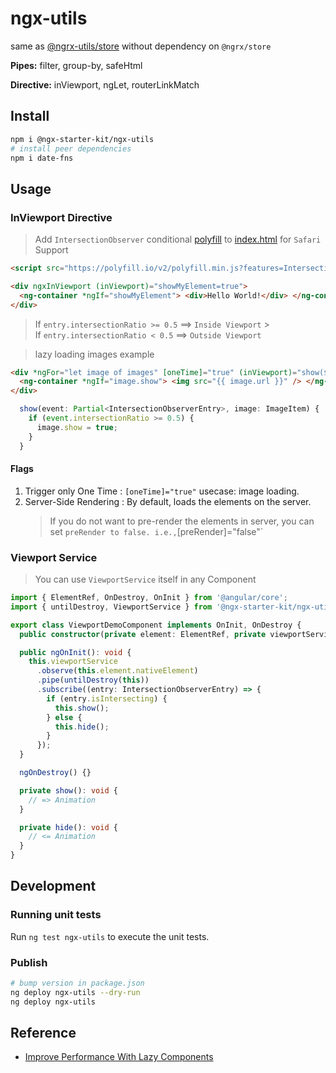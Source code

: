 # ngx-utils

same as [@ngrx-utils/store](https://github.com/ngrx-utils/ngrx-utils) without dependency on `@ngrx/store`

**Pipes:** filter, group-by, safeHtml

**Directive:** inViewport, ngLet, routerLinkMatch

## Install

```bash
npm i @ngx-starter-kit/ngx-utils
# install peer dependencies
npm i date-fns
```

## Usage

### InViewport Directive

> Add `IntersectionObserver` conditional [polyfill](https://github.com/w3c/IntersectionObserver/tree/master/polyfill) to [index.html](../../apps/webapp/src/index.html) for `Safari` Support

```html
<script src="https://polyfill.io/v2/polyfill.min.js?features=IntersectionObserver"></script>
```

```html
<div ngxInViewport (inViewport)="showMyElement=true">
  <ng-container *ngIf="showMyElement"> <div>Hello World!</div> </ng-container>
</div>
```

> If `entry.intersectionRatio >= 0.5` ==> `Inside Viewport` > <br/>
> If `entry.intersectionRatio < 0.5` ==> `Outside Viewport`

> lazy loading images example

```html
<div *ngFor="let image of images" [oneTime]="true" (inViewport)="show($event, image)">
  <ng-container *ngIf="image.show"> <img src="{{ image.url }}" /> </ng-container>
</div>
```

```ts
  show(event: Partial<IntersectionObserverEntry>, image: ImageItem) {
    if (event.intersectionRatio >= 0.5) {
      image.show = true;
    }
  }
```

#### Flags

1. Trigger only One Time : `[oneTime]="true"` usecase: image loading.
2. Server-Side Rendering : By default, loads the elements on the server.
   > If you do not want to pre-render the elements in server, you can set `preRender to false. i.e.,`[preRender]="false"`

### Viewport Service

> You can use `ViewportService` itself in any Component

```typescript
import { ElementRef, OnDestroy, OnInit } from '@angular/core';
import { untilDestroy, ViewportService } from '@ngx-starter-kit/ngx-utils';

export class ViewportDemoComponent implements OnInit, OnDestroy {
  public constructor(private element: ElementRef, private viewportService: ViewportService) {}

  public ngOnInit(): void {
    this.viewportService
      .observe(this.element.nativeElement)
      .pipe(untilDestroy(this))
      .subscribe((entry: IntersectionObserverEntry) => {
        if (entry.isIntersecting) {
          this.show();
        } else {
          this.hide();
        }
      });
  }

  ngOnDestroy() {}

  private show(): void {
    // => Animation
  }

  private hide(): void {
    // <= Animation
  }
}
```

## Development

### Running unit tests

Run `ng test ngx-utils` to execute the unit tests.

### Publish

```bash
# bump version in package.json
ng deploy ngx-utils --dry-run
ng deploy ngx-utils
```

## Reference

- [Improve Performance With Lazy Components](https://blog.angularindepth.com/improve-performance-with-lazy-components-f3c5ff4597d2)
